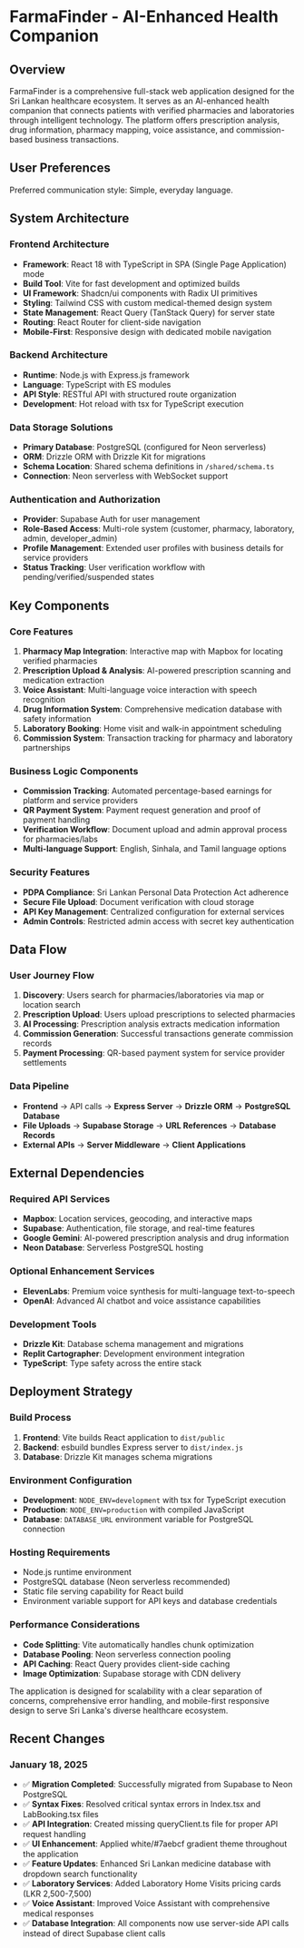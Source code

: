 # FarmaFinder - AI-Enhanced Health Companion

## Overview

FarmaFinder is a comprehensive full-stack web application designed for the Sri Lankan healthcare ecosystem. It serves as an AI-enhanced health companion that connects patients with verified pharmacies and laboratories through intelligent technology. The platform offers prescription analysis, drug information, pharmacy mapping, voice assistance, and commission-based business transactions.

## User Preferences

Preferred communication style: Simple, everyday language.

## System Architecture

### Frontend Architecture
- **Framework**: React 18 with TypeScript in SPA (Single Page Application) mode
- **Build Tool**: Vite for fast development and optimized builds
- **UI Framework**: Shadcn/ui components with Radix UI primitives
- **Styling**: Tailwind CSS with custom medical-themed design system
- **State Management**: React Query (TanStack Query) for server state
- **Routing**: React Router for client-side navigation
- **Mobile-First**: Responsive design with dedicated mobile navigation

### Backend Architecture
- **Runtime**: Node.js with Express.js framework
- **Language**: TypeScript with ES modules
- **API Style**: RESTful API with structured route organization
- **Development**: Hot reload with tsx for TypeScript execution

### Data Storage Solutions
- **Primary Database**: PostgreSQL (configured for Neon serverless)
- **ORM**: Drizzle ORM with Drizzle Kit for migrations
- **Schema Location**: Shared schema definitions in `/shared/schema.ts`
- **Connection**: Neon serverless with WebSocket support

### Authentication and Authorization
- **Provider**: Supabase Auth for user management
- **Role-Based Access**: Multi-role system (customer, pharmacy, laboratory, admin, developer_admin)
- **Profile Management**: Extended user profiles with business details for service providers
- **Status Tracking**: User verification workflow with pending/verified/suspended states

## Key Components

### Core Features
1. **Pharmacy Map Integration**: Interactive map with Mapbox for locating verified pharmacies
2. **Prescription Upload & Analysis**: AI-powered prescription scanning and medication extraction
3. **Voice Assistant**: Multi-language voice interaction with speech recognition
4. **Drug Information System**: Comprehensive medication database with safety information
5. **Laboratory Booking**: Home visit and walk-in appointment scheduling
6. **Commission System**: Transaction tracking for pharmacy and laboratory partnerships

### Business Logic Components
- **Commission Tracking**: Automated percentage-based earnings for platform and service providers
- **QR Payment System**: Payment request generation and proof of payment handling
- **Verification Workflow**: Document upload and admin approval process for pharmacies/labs
- **Multi-language Support**: English, Sinhala, and Tamil language options

### Security Features
- **PDPA Compliance**: Sri Lankan Personal Data Protection Act adherence
- **Secure File Upload**: Document verification with cloud storage
- **API Key Management**: Centralized configuration for external services
- **Admin Controls**: Restricted admin access with secret key authentication

## Data Flow

### User Journey Flow
1. **Discovery**: Users search for pharmacies/laboratories via map or location search
2. **Prescription Upload**: Users upload prescriptions to selected pharmacies
3. **AI Processing**: Prescription analysis extracts medication information
4. **Commission Generation**: Successful transactions generate commission records
5. **Payment Processing**: QR-based payment system for service provider settlements

### Data Pipeline
- **Frontend** → API calls → **Express Server** → **Drizzle ORM** → **PostgreSQL Database**
- **File Uploads** → **Supabase Storage** → **URL References** → **Database Records**
- **External APIs** → **Server Middleware** → **Client Applications**

## External Dependencies

### Required API Services
- **Mapbox**: Location services, geocoding, and interactive maps
- **Supabase**: Authentication, file storage, and real-time features
- **Google Gemini**: AI-powered prescription analysis and drug information
- **Neon Database**: Serverless PostgreSQL hosting

### Optional Enhancement Services
- **ElevenLabs**: Premium voice synthesis for multi-language text-to-speech
- **OpenAI**: Advanced AI chatbot and voice assistance capabilities

### Development Tools
- **Drizzle Kit**: Database schema management and migrations
- **Replit Cartographer**: Development environment integration
- **TypeScript**: Type safety across the entire stack

## Deployment Strategy

### Build Process
1. **Frontend**: Vite builds React application to `dist/public`
2. **Backend**: esbuild bundles Express server to `dist/index.js`
3. **Database**: Drizzle Kit manages schema migrations

### Environment Configuration
- **Development**: `NODE_ENV=development` with tsx for TypeScript execution
- **Production**: `NODE_ENV=production` with compiled JavaScript
- **Database**: `DATABASE_URL` environment variable for PostgreSQL connection

### Hosting Requirements
- Node.js runtime environment
- PostgreSQL database (Neon serverless recommended)
- Static file serving capability for React build
- Environment variable support for API keys and database credentials

### Performance Considerations
- **Code Splitting**: Vite automatically handles chunk optimization
- **Database Pooling**: Neon serverless connection pooling
- **API Caching**: React Query provides client-side caching
- **Image Optimization**: Supabase storage with CDN delivery

The application is designed for scalability with a clear separation of concerns, comprehensive error handling, and mobile-first responsive design to serve Sri Lanka's diverse healthcare ecosystem.

## Recent Changes

### January 18, 2025
- ✅ **Migration Completed**: Successfully migrated from Supabase to Neon PostgreSQL
- ✅ **Syntax Fixes**: Resolved critical syntax errors in Index.tsx and LabBooking.tsx files
- ✅ **API Integration**: Created missing queryClient.ts file for proper API request handling
- ✅ **UI Enhancement**: Applied white/#7aebcf gradient theme throughout the application
- ✅ **Feature Updates**: Enhanced Sri Lankan medicine database with dropdown search functionality
- ✅ **Laboratory Services**: Added Laboratory Home Visits pricing cards (LKR 2,500-7,500)
- ✅ **Voice Assistant**: Improved Voice Assistant with comprehensive medical responses
- ✅ **Database Integration**: All components now use server-side API calls instead of direct Supabase client calls